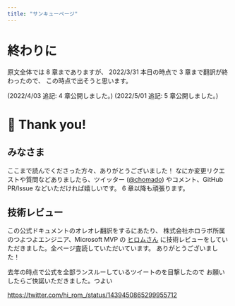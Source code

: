 ```yaml
---
title: "サンキューページ"
---
```


# 終わりに

原文全体では 8 章までありますが、
2022/3/31 本日の時点で 3 章まで翻訳が終わったので、
この時点で出そうと思います。

(2022/4/03 追記: 4 章公開しました。)
(2022/5/01 追記: 5 章公開しました。)

# 💛 Thank you!

## みなさま

ここまで読んでくださった方々、ありがとうございました！
なにか変更リクエストや質問などありましたら、ツイッター ([@chomado](https://twitter.com/chomado)) やコメント、GitHub PR/Issue などいただければ嬉しいです。
6 章以降も頑張ります。

## 技術レビュー

この公式ドキュメントのオレオレ翻訳をするにあたり、
株式会社ホロラボ所属のつよつよエンジニア、Microsoft MVP の [ヒロムさん](https://twitter.com/hi_rom_) に技術レビューをしていただきました。全ページ査読していただいています。
ありがとうございました！

去年の時点で公式を全部ランスルーしているツイートのを目撃したので
お願いしたらご快諾いただきました。つよい

https://twitter.com/hi_rom_/status/1439450865299955712
